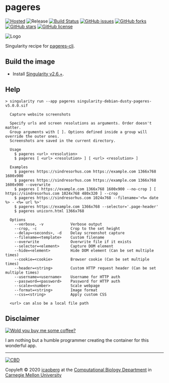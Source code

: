 # pageres
[![Hosted](https://img.shields.io/badge/hosted-sylabs.io-green.svg)](https://cloud.sylabs.io/library/icaoberg/default/pageres)
![Release](https://img.shields.io/badge/release-v5.0.0-green.svg)
[![Build Status](https://travis-ci.org/icaoberg/singularity-pageres.svg?branch=master)](https://travis-ci.org/icaoberg/singularity-pageres)
[![GitHub issues](https://img.shields.io/github/issues/icaoberg/singularity-pageres.svg)](https://github.com/icaoberg/singularity-pageres/issues)
[![GitHub forks](https://img.shields.io/github/forks/icaoberg/singularity-pageres.svg)](https://github.com/icaoberg/singularity-pageres/network)
[![GitHub stars](https://img.shields.io/github/stars/icaoberg/singularity-pageres.svg)](https://github.com/icaoberg/singularity-pageres/stargazers)
[![GitHub license](https://img.shields.io/badge/license-GPLv3-blue.svg)](https://www.gnu.org/licenses/quick-guide-gplv3.en.html)

![Logo](/images/logo.png)

Singularity recipe for [pageres-cli](https://github.com/sindresorhus/pageres-cli).

## Build the image

* Install [Singularity v2.6.+](https://sylabs.io/docs/).

## Help
```
> singularity run --app pageres singularity-debian-dusty-pageres-v5.0.0.sif

  Capture website screenshots

  Specify urls and screen resolutions as arguments. Order doesn't matter.
  Group arguments with [ ]. Options defined inside a group will override the outer ones.
  Screenshots are saved in the current directory.

  Usage
    $ pageres <url> <resolution>
    $ pageres [ <url> <resolution> ] [ <url> <resolution> ]

  Examples
    $ pageres https://sindresorhus.com https://example.com 1366x768 1600x900
    $ pageres https://sindresorhus.com https://example.com 1366x768 1600x900 --overwrite
    $ pageres [ https://example.com 1366x768 1600x900 --no-crop ] [ https://sindresorhus.com 1024x768 480x320 ] --crop
    $ pageres https://sindresorhus.com 1024x768 --filename='<%= date %> - <%= url %>'
    $ pageres https://example.com 1366x768 --selector='.page-header'
    $ pageres unicorn.html 1366x768

  Options
    --verbose, -v            Verbose output
    --crop, -c               Crop to the set height
    --delay=<seconds>, -d    Delay screenshot capture
    --filename=<template>    Custom filename
    --overwrite              Overwrite file if it exists
    --selector=<element>     Capture DOM element
    --hide=<element>         Hide DOM element (Can be set multiple times)
    --cookie=<cookie>        Browser cookie (Can be set multiple times)
    --header=<string>        Custom HTTP request header (Can be set multiple times)
    --username=<username>    Username for HTTP auth
    --password=<password>    Password for HTTP auth
    --scale=<number>         Scale webpage
    --format=<string>        Image format
    --css=<string>           Apply custom CSS

  <url> can also be a local file path
```

## Disclaimer

[![Wold you buy me some coffee?](https://www.buymeacoffee.com/assets/img/custom_images/orange_img.png)](https://www.buymeacoffee.com/icaoberg)

I am nothing but a humble programmer creating the container for this wonderful app. 

---
[![CBD](http://www.cbd.cmu.edu/wp-content/uploads/2017/07/wordpress-default.png)](http://www.cbd.cmu.edu)

Copyleft © 2020 [icaoberg](http://www.andrew.cmu.edu/~icaoberg) at the [Computational Biology Department](http://www.cbd.cmu.edu) in [Carnegie Mellon University](http://www.cmu.edu)
